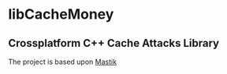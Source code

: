 # libCacheMoney
## Crossplatform C++ Cache Attacks Library 
The project is based upon [Mastik](https://github.com/0xADE1A1DE/Mastik)